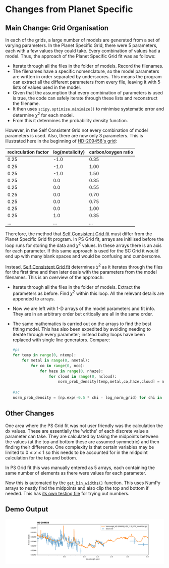 
# Changes from Planet Specific

## Main Change: Grid Organisation

In each of the grids, a large number of models are generated from a set of varying parameters. In the Planet Specific Grid, there were 5 parameters, each with a few values they could take. Every combination of values had a model. Thus, the approach of the Planet Specific Grid fit was as follows:

- Iterate through all the files in the folder of models. Record the filenames.
- The filenames have a specific nomenclature, so the model parameters are written in order separated by underscores. This means the program can extract all the different parameters from every file, leaving it with 5 lists of values used in the model.
- Given that the assumption that every combination of parameters is used is true, the code can safely iterate through these lists and reconstruct the filename.
- It then uses `scipy.optimize.minimize()` to minimise systematic error and determine $\chi^2$ for each model.
- From this it determines the probability density function.

However, in the Self Consistent Grid not every combination of model parameters is used. Also, there are now only 3 parameters. This is illustrated here in the beginning of [HD-209458's grid](/testgrid_sc/HD-209458/):

| recirculation factor | log(metalicity) | carbon/oxygen ratio |
|-------|------|------|
|0.25|-1.0|0.35|
|0.25|-1.0|1.00|
|0.25|-1.0|1.50|
|0.25|0.0|0.35|
|0.25|0.0|0.55|
|0.25|0.0|0.70|
|0.25|0.0|0.75|
|0.25|0.0|1.00|
|0.25|1.0|0.35|
|...|...|...|

Therefore, the method that [Self Consistent Grid fit](/SCgrid_fit_JY.py) must differ from the Planet Specific Grid fit program. In PS Grid fit, arrays are initilised before the loop runs for storing the data and $\chi^2$ values. In these arrays there is an axis for each parameter. If this same approach is used for the SC Grid it would end up with many blank spaces and would be confusing and cumbersome.

Instead, [Self Consistent Grid fit](/SCgrid_fit_JY.py) determines $\chi^2$ as it iterates through the files for the first time and then later deals with the parameters from the model filenames. This is an overview of the approach:

- Iterate through all the files in the folder of models. Extract the parameters as before. Find $\chi^2$ within this loop. All the relevant details are appended to arrays.

- Now we are left with 1-D arrays of the model parameters and fit info. They are in an arbitrary order but critically are all in the same order.

- The same mathematics is carried out on the arrays to find the best fitting model. This has also been expedited by avoiding needing to iterate through every parameter; instead bulky loops have been replaced with single line generators. Compare:
    ```python
    #ps
    for temp in range(0, ntemp):
        for metal in range(0, nmetal):
            for co in range(0, nco):
                for haze in range(0, nhaze):
                    for cloud in range(0, ncloud):
                        norm_prob_density[temp,metal,co,haze,cloud] = np.exp(-0.5 * model_chi[temp,metal,co,haze,cloud] - log_norm_grid
                        
    #sc
    norm_prob_density = [np.exp(-0.5 * chi - log_norm_grid) for chi in model_chi]
    ```

## Other Changes

One area where the PS Grid fit was not user friendly was the calculation the dx values. These are essentially the 'widths' of each discrete value a parameter can take. They are calculated by taking the midpoints between the values (at the top and bottom these are assumed symmetric) and then finding their difference. One complexity is that certain variables may be limited to $0\le x\le1$ so this needs to be accounted for in the midpoint calculation for the top and bottom.

In PS Grid fit this was manually entered as 5 arrays, each containing the same number of elements as there were values for each parameter.

Now this is automated by the [`get_bin_widths()`](https://github.com/BabelFish0/matching-atmospheres/blob/42eb49466befba93493221d481f88201b8165c71/SCgrid_fit_JY.py#L66-L85) function. This uses NumPy arrays to neatly find the midpoints and also clip the top and bottom if needed. This has [its own testing file](/tools/dx_finder.py) for trying out numbers.

## Demo Output

![HD-209458](/figures/sc_demo.png)